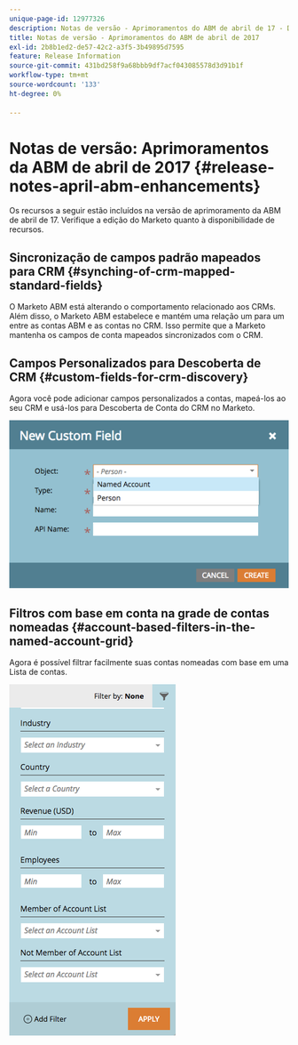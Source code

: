 ```yaml
---
unique-page-id: 12977326
description: Notas de versão - Aprimoramentos do ABM de abril de 17 - Documentação do Marketo - Documentação do produto
title: Notas de versão - Aprimoramentos do ABM de abril de 2017
exl-id: 2b8b1ed2-de57-42c2-a3f5-3b49895d7595
feature: Release Information
source-git-commit: 431bd258f9a68bbb9df7acf043085578d3d91b1f
workflow-type: tm+mt
source-wordcount: '133'
ht-degree: 0%

---
```


# Notas de versão: Aprimoramentos da ABM de abril de 2017 {#release-notes-april-abm-enhancements}

Os recursos a seguir estão incluídos na versão de aprimoramento da ABM de abril de 17. Verifique a edição do Marketo quanto à disponibilidade de recursos.

## Sincronização de campos padrão mapeados para CRM {#synching-of-crm-mapped-standard-fields}

O Marketo ABM está alterando o comportamento relacionado aos CRMs. Além disso, o Marketo ABM estabelece e mantém uma relação um para um entre as contas ABM e as contas no CRM. Isso permite que a Marketo mantenha os campos de conta mapeados sincronizados com o CRM.

## Campos Personalizados para Descoberta de CRM {#custom-fields-for-crm-discovery}

Agora você pode adicionar campos personalizados a contas, mapeá-los ao seu CRM e usá-los para Descoberta de Conta do CRM no Marketo.

![](assets/new-custom-field.png)

## Filtros com base em conta na grade de contas nomeadas {#account-based-filters-in-the-named-account-grid}

Agora é possível filtrar facilmente suas contas nomeadas com base em uma Lista de contas.

![](assets/named-account-filters.png)
